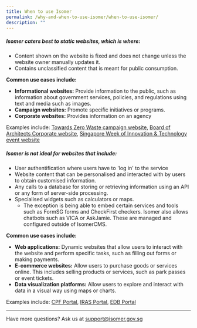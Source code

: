 ```yaml
---
title: When to use Isomer
permalink: /why-and-when-to-use-isomer/when-to-use-isomer/
description: ""
---
```

##### Isomer caters best to static websites, which is where:

- Content shown on the website is fixed and does not change unless the website owner manually updates it.   
- Contains unclassified content that is meant for public consumption.
    
**Common use cases include:**    
- **Informational websites:** Provide information to the public, such as information about government services, policies, and regulations using text and media such as images.   
- **Campaign websites:** Promote specific initiatives or programs.  
- **Corporate websites:** Provides information on an agency
    
Examples include: [Towards Zero Waste campaign website](https://www.towardszerowaste.gov.sg/), [Board of Architects Corporate website](https://www.boa.gov.sg/), [Singapore Week of Innovation & Technology event website](https://www.switchsg.org/)
    
##### Isomer is not ideal for websites that include:
    
- User authentification where users have to 'log in' to the service  
- Website content that can be personalised and interacted with by users to obtain customised information.  
- Any calls to a database for storing or retrieving information using an API or any form of server-side processing.  
- Specialised widgets such as calculators or maps.  
	- The exception is being able to embed certain services and tools such as FormSG forms and CheckFirst checkers. Isomer also allows chatbots such as VICA or AskJamie. These are managed and configured outside of IsomerCMS. 

    
**Common use cases include:**  
- **Web applications:** Dynamic websites that allow users to interact with the website and perform specific tasks, such as filling out forms or making payments.  
- **E-commerce websites:** Allow users to purchase goods or services online. This includes selling products or services, such as park passes or event tickets.  
- **Data visualization platforms:** Allow users to explore and interact with data in a visual way using maps or charts.
    
Examples include: [CPF Portal](https://cpf.gov.sg/), [IRAS Portal](https://iras.gov.sg/), [EDB Portal](https://portal.edb.gov.sg/)

---

Have more questions? Ask us at [support@isomer.gov.sg](mailto:%20support@isomer.gov.sg)